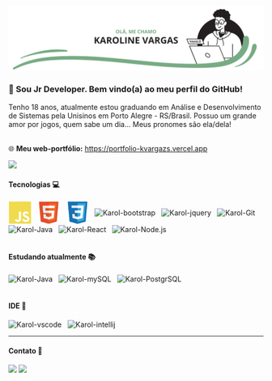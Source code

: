 <img src="assets/img/header.png">
<h3>👋 Sou Jr Developer. Bem vindo(a) ao meu perfil do GitHub!</h3> 
Tenho 18 anos, atualmente estou graduando em Análise e Desenvolvimento de Sistemas pela Unisinos em Porto Alegre - RS/Brasil. Possuo um grande amor por jogos, quem sabe um dia... Meus pronomes são ela/dela! <br><br>

🌐 **Meu web-portfólio:** https://portfolio-kvargazs.vercel.app
<br>

<div>
  <img height="200rem" src="https://github-readme-stats.vercel.app/api/top-langs/?username=kvargazs&layout=compact&theme=gotham">
</div>

#### Tecnologias 💻
<div style="display: inline_block margin: ">
  <img align="center" alt="Karol-Js" height="45" width="45" src="https://raw.githubusercontent.com/devicons/devicon/master/icons/javascript/javascript-plain.svg">&nbsp;&nbsp;
  <img align="center" alt="Karol-HTML" height="45" width="45" src="https://raw.githubusercontent.com/devicons/devicon/master/icons/html5/html5-original.svg">&nbsp;&nbsp;
  <img align="center" alt="Karol-CSS" height="45" width="45" src="https://raw.githubusercontent.com/devicons/devicon/master/icons/css3/css3-original.svg">&nbsp;&nbsp;
  <img align="center" alt="Karol-bootstrap" height="45" width="45" src="https://cdn.jsdelivr.net/gh/devicons/devicon/icons/bootstrap/bootstrap-plain.svg" />&nbsp;&nbsp;
  <img align="center" alt="Karol-jquery" height="45" width="45" src="https://cdn.jsdelivr.net/gh/devicons/devicon/icons/jquery/jquery-original.svg" />&nbsp;&nbsp;
  <img align="center" alt="Karol-Git" height="45" width="45" src="https://cdn.jsdelivr.net/gh/devicons/devicon/icons/git/git-original.svg">&nbsp;&nbsp;
  <img align="center" alt="Karol-Java" height="45" width="45" src="https://cdn.jsdelivr.net/gh/devicons/devicon/icons/java/java-original.svg">&nbsp;&nbsp;
  <img align="center" alt="Karol-React" height="45" width="45" src="https://cdn.jsdelivr.net/gh/devicons/devicon/icons/react/react-original.svg">&nbsp;&nbsp;
  <img align="center" alt="Karol-Node.js" height="45" width="45" src="https://cdn.jsdelivr.net/gh/devicons/devicon/icons/nodejs/nodejs-original.svg">&nbsp;&nbsp;
</div>&nbsp;

#### Estudando atualmente 📚
<div style="display: inline_block">
  <img align="center" alt="Karol-Java" height="45" width="45" src="https://cdn.jsdelivr.net/gh/devicons/devicon/icons/java/java-original.svg">&nbsp;&nbsp;
  <img align="center" alt="Karol-mySQL" height="70" width="70" src="https://cdn.jsdelivr.net/gh/devicons/devicon/icons/mysql/mysql-original-wordmark.svg" />&nbsp;&nbsp;
  <img align="center" alt="Karol-PostgrSQL" height="45" width="45" src="https://cdn.jsdelivr.net/gh/devicons/devicon/icons/postgresql/postgresql-plain.svg" />&nbsp;&nbsp;
</div>&nbsp;

#### IDE 📂
<div style="display: inline_block">
  <img align="center" alt="Karol-vscode" height="45" width="45" src="https://cdn.jsdelivr.net/gh/devicons/devicon/icons/vscode/vscode-original.svg" />&nbsp;&nbsp;
  <img align="center" alt="Karol-intellij" height="45" width="45" src="https://cdn.jsdelivr.net/gh/devicons/devicon/icons/intellij/intellij-original.svg" />
</div>

---

#### Contato 📩
<div>
  <a href="https://www.linkedin.com/in/karoline-vargas-ferreira-76a60721b/" target="_blank"><img src="https://img.shields.io/badge/-LinkedIn-%230077B5?style=for-the-badge&logo=linkedin&logoColor=white" target="_blank"></a> 
  <a href="mailto:karol.v.0570@gmail.com"><img src="https://img.shields.io/badge/-Gmail-%23333?style=for-the-badge&logo=gmail&logoColor=white" target="_blank"></a>
</div>
